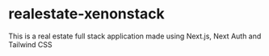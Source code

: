 # realestate-xenonstack
This is a real estate full stack application made using Next.js, Next Auth and Tailwind CSS
